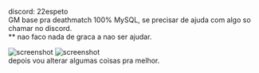 discord: 22espeto <br>
GM base pra deathmatch 100% MySQL, se precisar de ajuda com algo so chamar no discord. <br>
** nao faco nada de graca a nao ser ajudar.

![screenshot](https://i.imgur.com/iCNoGcY.png)
![screenshot](https://i.imgur.com/v7VCOjy.png)
 <br>
 depois vou alterar algumas coisas pra melhor.
